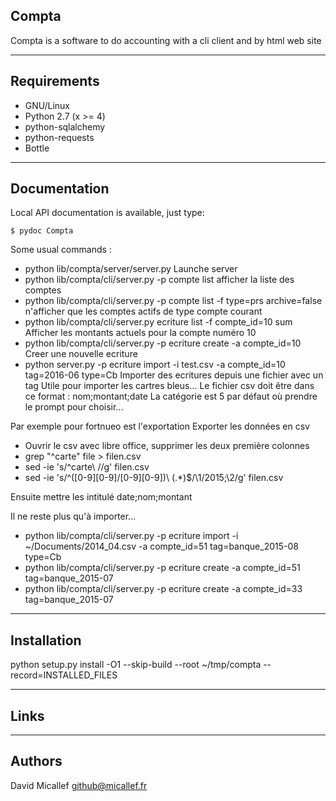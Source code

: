  Compta
 -----------

Compta is a software to do accounting with a cli client and by html web site

 ------------
 Requirements
 ------------

 * GNU/Linux
 * Python 2.7 (x >= 4)
 * python-sqlalchemy
 * python-requests
 * Bottle

 -------------
 Documentation
 -------------

Local API documentation is available, just type:

    $ pydoc Compta

Some usual commands : 
- python lib/compta/server/server.py
  Launche server
- python lib/compta/cli/server.py -p compte list
  afficher la liste des comptes
- python lib/compta/cli/server.py -p compte list -f type=prs archive=false
  n'afficher que les comptes actifs de type compte courant
- python lib/compta/cli/server.py  ecriture list -f compte_id=10 sum
  Afficher les montants actuels pour la compte numéro 10
- python lib/compta/cli/server.py -p ecriture create -a compte_id=10
  Creer une nouvelle ecriture
- python server.py -p ecriture import  -i test.csv -a compte_id=10 tag=2016-06 type=Cb
  Importer des ecritures depuis une fichier avec un tag
  Utile pour importer les cartres bleus...
  Le fichier csv doit être dans ce format : nom;montant;date
  La catégorie est 5 par défaut où prendre le prompt pour choisir...

Par exemple pour fortnueo est l'exportation
Exporter les données en csv
- Ouvrir le csv avec libre office, supprimer les deux première colonnes
- grep "^carte" file > filen.csv
- sed -ie 's/^carte\ //g' filen.csv
- sed -ie 's/^\([0-9][0-9]\/[0-9][0-9]\)\ \(.*\)$/\1\/2015;\2/g' filen.csv

Ensuite mettre les intitulé 
date;nom;montant

Il ne reste plus qu'à importer...
- python lib/compta/cli/server.py -p ecriture import  -i ~/Documents/2014_04.csv -a compte_id=51 tag=banque_2015-08 type=Cb
- python lib/compta/cli/server.py -p ecriture create -a compte_id=51 tag=banque_2015-07 
- python lib/compta/cli/server.py -p ecriture create -a compte_id=33 tag=banque_2015-07

 ------------
 Installation
 ------------
 
 python setup.py install -O1 --skip-build --root ~/tmp/compta --record=INSTALLED_FILES

 -----
 Links
 -----

 -------
 Authors
 -------

David Micallef       <github@micallef.fr>
